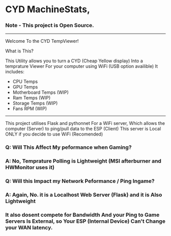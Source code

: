# CYD MachineStats,
### Note - This project is Open Source. 
----
Welcome To the CYD TempViewer!

What is This?

This Utility allows you to turn a CYD (Cheap Yellow display) Into a temprature Viewer For your computer using WiFi (USB option availible) It includes:

* CPU Temps
* GPU Temps
* Motherboard Temps (WIP)
* Ram Temps (WIP)
* Storage Temps (WIP)
* Fans RPM (WIP)
-----
This project utilises Flask and pythonnet For a WiFi server, Which allows the computer (Server) to ping/pull data to the ESP (Client) This server is Local ONLY if you decide to use WiFi (Recomended)

### Q: Will This Affect My peformance when Gaming? 

### A: No, Temprature Polling is Lightweight (MSI afterburner and HWMonitor uses it) 

### Q: Will this Impact my Network Peformance / Ping Ingame? 

### A: Again, No. it is a Localhost Web Server (Flask) and it is Also Lightweight
### It also dosent compete for Bandwidth And your Ping to Game Servers Is External, so Your ESP (Internal Device) Can't Change your WAN latency.


